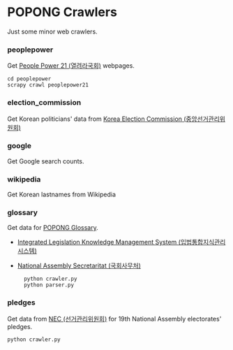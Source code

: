# POPONG Crawlers

Just some minor web crawlers.


### peoplepower 
Get [People Power 21 (열려라국회)](http://www.nec.go.kr/) webpages.

    cd peoplepower
    scrapy crawl peoplepower21

### election_commission
Get Korean politicians' data from [Korea Election Commission (중앙선거관리위원회)](http://www.nec.go.kr/)

### google
Get Google search counts.

### wikipedia
Get Korean lastnames from Wikipedia

### glossary
Get data for [POPONG Glossary](http://popong.com/glossary).

- [Integrated Legislation Knowledge Management System (입법통합지식관리시스템)](http://likms.assembly.go.kr/) 
- [National Assembly Secretaritat (국회사무처)](http://http://nas.na.go.kr/)

        python crawler.py
        python parser.py

### pledges
Get data from [NEC (선거관리위원회)](http://info.nec.go.kr/electioninfo/electionInfo_report.xhtml?electionId=0020120411&requestURI=%2Felectioninfo%2F0020120411%2Fep%2Fepei01.jsp&topMenuId=EP&secondMenuId=EPEI01&menuId=&statementId=EPEI01_%232&electionCode=2&cityCode=0&proportionalRepresentationCode=0&x=17&y=11) for 19th National Assembly electorates' pledges.

    python crawler.py
